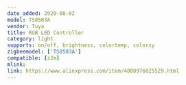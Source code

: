 ```yaml
---
date_added: 2020-08-02
model: TS0503A
vendor: Tuya
title: RGB LED Controller 
category: light
supports: on/off, brightness, colortemp, colorxy
zigbeemodel: ['TS0503A']
compatible: [z2m]
mlink: 
link: https://www.aliexpress.com/item/4000976025529.html
---
```

